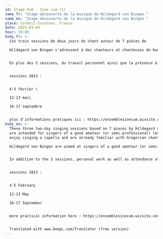 ```yaml
---
id: Stage HvB - Sine cum (1)
name_fr: "Stage découverte de la musique de Hildegard von Bingen "
name_en: "Stage découverte de la musique de Hildegard von Bingen "
place: Corbeil-Essonnes, France
date: 2023-03-04
hour: 10:00
body_fr: >-
  Ces trois sessions de deux jours de chant autour de 7 pièces de

  Hildegard von Bingen s’adressent à des chanteurs et chanteuses de bon niveau amateur (ou semi-professionnel), qui aiment chanter a capella et sont déjà initiés au chant grégorien, qui sont curieux de découvrir la musique de l’abbesse de Bingen ainsi que la notation ancienne et la lecture sur manuscrit. 


  En plus des 3 sessions, du travail personnel ainsi que la présence à au moins 2 sessions de travail seront les bienvenus pour mener à bien la restitution publique du 17 septembre.


  sessions 2023 : 


  4-5 février \

  12-13 mai\

  16-17 septembre 


  plus d'informations pratiques ici : https://ensemblesinecum.wixsite.com/website/page-vierge
body_en: >-
  These three two-day singing sessions based on 7 pieces by Hildegard von Bingen
  are intended for singers of a good amateur (or semi-professional) level who
  enjoy singing a capella and are already familiar with Gregorian chant.

  Hildegard von Bingen are aimed at singers of a good amateur (or semi-professional) level, who like to sing a capella and are already initiated into Gregorian chant, and who are curious to discover the music of the abbess of Bingen as well as ancient notation and manuscript reading. 


  In addition to the 3 sessions, personal work as well as attendance at at least 2 sessions will be welcome in order to complete the public performance on 17 September.


  sessions 2023 : 


  4-5 February

  12-13 May

  16-17 September


  more practical information here : https://ensemblesinecum.wixsite.com/website/page-vierge


  Translated with www.DeepL.com/Translator (free version)
---
```

